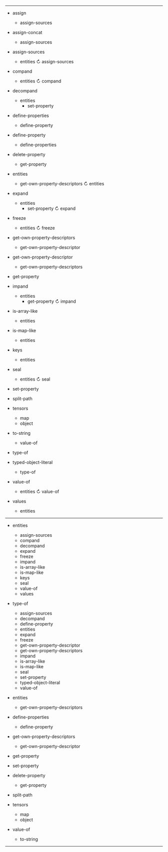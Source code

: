 -----

 + assign
   + assign-sources

 + assign-concat
   + assign-sources

 + assign-sources
   + entities
     ↻ assign-sources

 + compand
   + entities
     ↻ compand

 + decompand
   + entities
     + set-property

 + define-properties
   + define-property

 + define-property
   + define-properties

 + delete-property
   + get-property

 + entities
   + get-own-property-descriptors
     ↻ entities

 + expand
   + entities
     + set-property
     ↻ expand

 + freeze
   + entities
     ↻ freeze

 + get-own-property-descriptors
   + get-own-property-descriptor

 + get-own-property-descriptor
   + get-own-property-descriptors

 + get-property

 + impand
   + entities
     + get-property
     ↻ impand

 + is-array-like
   + entities

 + is-map-like
   + entities

 + keys
   + entities

 + seal
   + entities
     ↻ seal

 + set-property

 + split-path

 + tensors
   + map
   + object

 + to-string
   + value-of

 + type-of

 + typed-object-literal
   + type-of

 + value-of
   + entities
     ↻ value-of

 + values
   + entities

-----

 + entities
   + assign-sources
   + compand
   + decompand
   + expand
   + freeze
   + impand
   + is-array-like
   + is-map-like
   + keys
   + seal
   + value-of
   + values

 + type-of
   + assign-sources
   + decompand
   + define-property
   + entities
   + expand
   + freeze
   + get-own-property-descriptor
   + get-own-property-descriptors
   + impand
   + is-array-like
   + is-map-like
   + seal
   + set-property
   + typed-object-literal
   + value-of


 + entities
   + get-own-property-descriptors

 + define-properties
   + define-property

 + get-own-property-descriptors
   + get-own-property-descriptor

 + get-property
 + set-property
 + delete-property
   + get-property

 + split-path

 + tensors
   + map
   + object

 + value-of
   + to-string

-----
